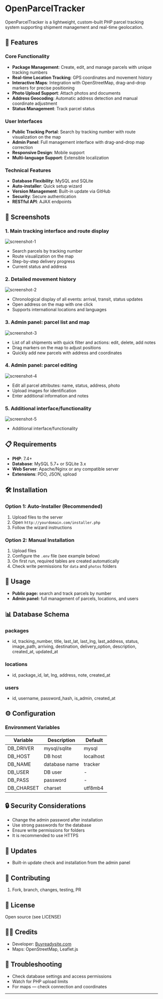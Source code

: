 # OpenParcelTracker

OpenParcelTracker is a lightweight, custom-built PHP parcel tracking system supporting shipment management and real-time geolocation.

## 🚀 Features

### Core Functionality
- **Package Management**: Create, edit, and manage parcels with unique tracking numbers
- **Real-time Location Tracking**: GPS coordinates and movement history
- **Interactive Maps**: Integration with OpenStreetMap, drag-and-drop markers for precise positioning
- **Photo Upload Support**: Attach photos and documents
- **Address Geocoding**: Automatic address detection and manual coordinate adjustment
- **Status Management**: Track parcel status

### User Interfaces
- **Public Tracking Portal**: Search by tracking number with route visualization on the map
- **Admin Panel**: Full management interface with drag-and-drop map correction
- **Responsive Design**: Mobile support
- **Multi-language Support**: Extensible localization

### Technical Features
- **Database Flexibility**: MySQL and SQLite
- **Auto-installer**: Quick setup wizard
- **Version Management**: Built-in update via GitHub
- **Security**: Secure authentication
- **RESTful API**: AJAX endpoints

## 📸 Screenshots

### 1. Main tracking interface and route display

![screenshot-1](screenshots/screenshot-1.png)

- Search parcels by tracking number
- Route visualization on the map
- Step-by-step delivery progress
- Current status and address

### 2. Detailed movement history

![screenshot-2](screenshots/screenshot-2.png)

- Chronological display of all events: arrival, transit, status updates
- Open address on the map with one click
- Supports international locations and languages

### 3. Admin panel: parcel list and map

![screenshot-3](screenshots/screenshot-3.png)

- List of all shipments with quick filter and actions: edit, delete, add notes
- Drag markers on the map to adjust positions
- Quickly add new parcels with address and coordinates

### 4. Admin panel: parcel editing

![screenshot-4](screenshots/screenshot-4.png)

- Edit all parcel attributes: name, status, address, photo
- Upload images for identification
- Enter additional information and notes

### 5. Additional interface/functionality

![screenshot-5](screenshots/screenshot-5.png)

- Additional interface/functionality

## 📋 Requirements

- **PHP**: 7.4+
- **Database**: MySQL 5.7+ or SQLite 3.x
- **Web Server**: Apache/Nginx or any compatible server
- **Extensions**: PDO, JSON, upload

## 🛠️ Installation

### Option 1: Auto-Installer (Recommended)
1. Upload files to the server
2. Open `http://yourdomain.com/installer.php`
3. Follow the wizard instructions

### Option 2: Manual Installation
1. Upload files
2. Configure the `.env` file (see example below)
3. On first run, required tables are created automatically
4. Check write permissions for `data` and `photos` folders

## 🎯 Usage

- **Public page:** search and track parcels by number
- **Admin panel:** full management of parcels, locations, and users

## 📊 Database Schema

### packages
- id, tracking_number, title, last_lat, last_lng, last_address, status, image_path, arriving, destination, delivery_option, description, created_at, updated_at

### locations
- id, package_id, lat, lng, address, note, created_at

### users
- id, username, password_hash, is_admin, created_at

## ⚙️ Configuration

### Environment Variables
| Variable     | Description        | Default    |
|--------------|-------------------|------------|
| DB_DRIVER    | mysql/sqlite      | mysql      |
| DB_HOST      | DB host           | localhost  |
| DB_NAME      | database name     | tracker    |
| DB_USER      | DB user           | -          |
| DB_PASS      | password          | -          |
| DB_CHARSET   | charset           | utf8mb4    |

## 🔒 Security Considerations

- Change the admin password after installation
- Use strong passwords for the database
- Ensure write permissions for folders
- It is recommended to use HTTPS

## 🔄 Updates

- Built-in update check and installation from the admin panel

## 🤝 Contributing

1. Fork, branch, changes, testing, PR

## 📝 License

Open source (see LICENSE)

## 👨‍💻 Credits

- Developer: [Buyreadysite.com](https://buyreadysite.com)
- Maps: OpenStreetMap, Leaflet.js

## 🐛 Troubleshooting

- Check database settings and access permissions
- Watch for PHP upload limits
- For maps — check connection and coordinates

---
